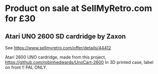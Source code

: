 Product on sale at SellMyRetro.com for £30
==========================================

Atari UNO 2600 SD cardridge by Zaxon
------------------------------------
See  https://www.sellmyretro.com/offer/details/44412
  
Atari 2600 UNO cardridge, made from this project, https://github.com/robinhedwards/UnoCart-2600
In 3D printed case, label on front !!
PAL ONLY.

